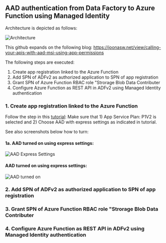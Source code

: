## AAD authentication from Data Factory to Azure Function using Managed Identity  ##

Architecture is depicted as follows:

![Architecture](https://github.com/rebremer/managed_identity_authentication/blob/master/images/Architecture.png)

This github expands on the following blog: https://joonasw.net/view/calling-your-apis-with-aad-msi-using-app-permissions

The following steps are executed:

1. Create app registration linked to the Azure Function
2. Add SPN of ADFv2 as authorized application to SPN of app registration
3. Grant SPN of Azure Function RBAC role "Strorage Blob Data Contributer
4. Configure Azure Function as REST API in ADFv2 using Managed Identity authentication

### 1. Create app registration linked to the Azure Function ###

Follow the step in this [tutorial](https://docs.microsoft.com/en-us/azure/app-service/configure-authentication-provider-aad#-configure-with-express-settings "aad#-configure-with-express-settings"): Make sure that 1) App Service Plan: P1V2 is selected and 2) Choose AAD with express settings as indicated in tutorial.

See also screenshots below how to turn:

#### 1a. AAD turned on using express settings: ####

![AAD Express Settings](https://github.com/rebremer/managed_identity_authentication/blob/master/images/1_AAD_Express_Option.png)

#### AAD turned on using express settings: ####

![AAD turned on](https://github.com/rebremer/managed_identity_authentication/blob/master/images/1_AAD_turned_on.png)

### 2. Add SPN of ADFv2 as authorized application to SPN of app registration ###



### 3. Grant SPN of Azure Function RBAC role "Strorage Blob Data Contributer ###

### 4. Configure Azure Function as REST API in ADFv2 using Managed Identity authentication ###